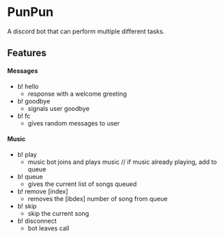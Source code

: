 # PunPun

A discord bot that can perform multiple different tasks.

## Features
#### Messages
- b! hello
  - response with a welcome greeting
- b! goodbye
  - signals user goodbye 
- b! fc
  - gives random messages to user  

#### Music
- b! play
  - music bot joins and plays music // if music already playing, add to queue
- b! queue
  - gives the current list of songs queued
- b! remove [index]
  - removes the [ibdex] number of song from queue
- b! skip
  - skip the current song
- b! disconnect
  - bot leaves call 
